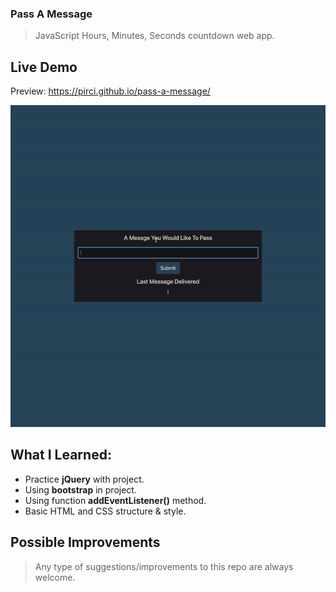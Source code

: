 ### Pass A Message

> JavaScript Hours, Minutes, Seconds countdown web app.

## Live Demo

Preview: https://pirci.github.io/pass-a-message/

![landing-page](img/demo.gif)

## What I Learned:

- Practice **jQuery** with project.
- Using **bootstrap** in project.
- Using function **addEventListener()** method.
- Basic HTML and CSS structure & style.

## Possible Improvements

> Any type of suggestions/improvements to this repo are always welcome.
